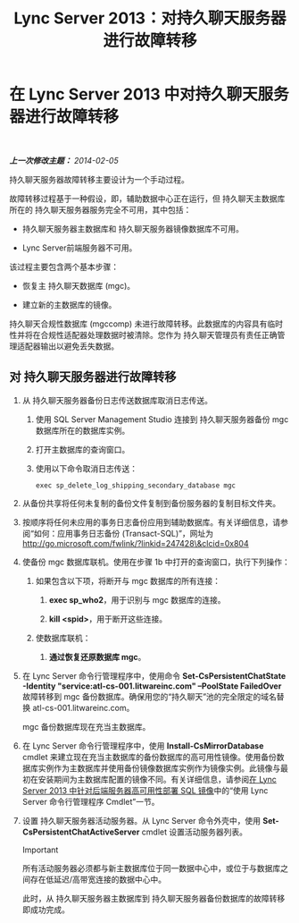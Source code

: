 ﻿---
title: Lync Server 2013：对持久聊天服务器进行故障转移
TOCTitle: 对持久聊天服务器进行故障转移
ms:assetid: 2cd79ffd-fee6-44ce-96cf-b98bf25e2690
ms:mtpsurl: https://technet.microsoft.com/zh-cn/library/JJ204772(v=OCS.15)
ms:contentKeyID: 49312354
ms.date: 05/19/2016
mtps_version: v=OCS.15
ms.translationtype: HT
---

# 在 Lync Server 2013 中对持久聊天服务器进行故障转移

 

_**上一次修改主题：** 2014-02-05_

持久聊天服务器故障转移主要设计为一个手动过程。

故障转移过程基于一种假设，即，辅助数据中心正在运行，但 持久聊天主数据库所在的 持久聊天服务器服务完全不可用，其中包括：

  - 持久聊天服务器主数据库和 持久聊天服务器镜像数据库不可用。

  - Lync Server前端服务器不可用。

该过程主要包含两个基本步骤：

  - 恢复主 持久聊天数据库 (mgc)。

  - 建立新的主数据库的镜像。

持久聊天合规性数据库 (mgccomp) 未进行故障转移。此数据库的内容具有临时性并将在合规性适配器处理数据时被清除。您作为 持久聊天管理员有责任正确管理适配器输出以避免丢失数据。

## 对 持久聊天服务器进行故障转移

1.  从 持久聊天服务器备份日志传送数据库取消日志传送。
    
    1.  使用 SQL Server Management Studio 连接到 持久聊天服务器备份 mgc 数据库所在的数据库实例。
    
    2.  打开主数据库的查询窗口。
    
    3.  使用以下命令取消日志传送：
        
            exec sp_delete_log_shipping_secondary_database mgc

2.  从备份共享将任何未复制的备份文件复制到备份服务器的复制目标文件夹。

3.  按顺序将任何未应用的事务日志备份应用到辅助数据库。有关详细信息，请参阅“如何：应用事务日志备份 (Transact-SQL)”，网址为 http://go.microsoft.com/fwlink/?linkid=247428\&clcid=0x804

4.  使备份 mgc 数据库联机。使用在步骤 1b 中打开的查询窗口，执行下列操作：
    
    1.  如果包含以下项，将断开与 mgc 数据库的所有连接：
        
        1.  **exec sp\_who2**，用于识别与 mgc 数据库的连接。
        
        2.  **kill \<spid\>**，用于断开这些连接。
    
    2.  使数据库联机：
        
        1.  **通过恢复还原数据库 mgc**。

5.  在 Lync Server 命令行管理程序中，使用命令 **Set-CsPersistentChatState -Identity "service:atl-cs-001.litwareinc.com" –PoolState FailedOver** 故障转移到 mgc 备份数据库。确保用您的“持久聊天”池的完全限定的域名替换 atl-cs-001.litwareinc.com。
    
    mgc 备份数据库现在充当主数据库。

6.  在 Lync Server 命令行管理程序中，使用 **Install-CsMirrorDatabase** cmdlet 来建立现在充当主数据库的备份数据库的高可用性镜像。使用备份数据库实例作为主数据库并使用备份镜像数据库实例作为镜像实例。此镜像与最初在安装期间为主数据库配置的镜像不同。有关详细信息，请参阅[在 Lync Server 2013 中针对后端服务器高可用性部署 SQL 镜像](lync-server-2013-deploying-sql-mirroring-for-back-end-server-high-availability.md)中的“使用 Lync Server 命令行管理程序 Cmdlet”一节。

7.  设置 持久聊天服务器活动服务器。从 Lync Server 命令外壳中，使用 **Set-CsPersistentChatActiveServer** cmdlet 设置活动服务器列表。
    
    > [!IMPORTANT]
    > 所有活动服务器必须都与新主数据库位于同一数据中心中，或位于与数据库之间存在低延迟/高带宽连接的数据中心中。
    
    此时，从 持久聊天服务器主数据库到 持久聊天服务器备份数据库的故障转移即成功完成。

